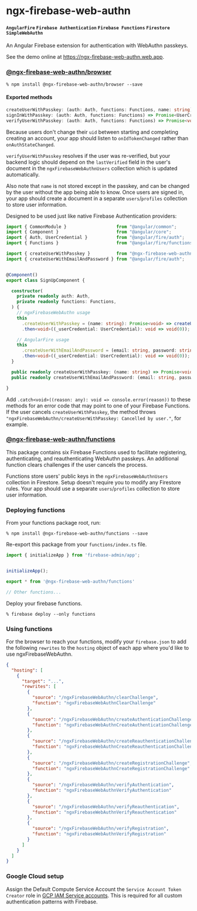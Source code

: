 # ngx-firebase-web-authn
#### `AngularFire` `Firebase Authentication` `Firebase Functions` `Firestore` `SimpleWebAuthn`
An Angular Firebase extension for authentication with WebAuthn passkeys.

See the demo online at https://ngx-firebase-web-authn.web.app.
### [@ngx-firebase-web-authn/browser](libs/browser)
`% npm install @ngx-firebase-web-authn/browser --save`
#### Exported methods
```ts
createUserWithPasskey: (auth: Auth, functions: Functions, name: string) => Promise<UserCredential>;
signInWithPasskey: (auth: Auth, functions: Functions) => Promise<UserCredential>;
verifyUserWithPasskey: (auth: Auth, functions: Functions) => Promise<void>;
```
Because users don't change their `uid` between starting and completing creating an account, your app should listen to `onIdTokenChanged` rather than `onAuthStateChanged`.

`verifyUserWithPasskey` resolves if the user was re-verified, but your backend logic should depend on the `lastVerified` field in the user's document in the `ngxFirebaseWebAuthnUsers` collection which is updated automatically.

Also note that `name` is not stored except in the passkey, and can be changed by the user without the app being able to know. Once users are signed in, your app should create a document in a separate `users`/`profiles` collection to store user information.

Designed to be used just like native Firebase Authentication providers:
```ts
import { CommonModule }                   from "@angular/common";
import { Component }                      from "@angular/core";
import { Auth, UserCredential }           from "@angular/fire/auth";
import { Functions }                      from "@angular/fire/functions";

import { createUserWithPasskey }          from "@ngx-firebase-web-authn/browser";
import { createUserWithEmailAndPassword } from "@angular/fire/auth";


@Component()
export class SignUpComponent {

  constructor(
    private readonly auth: Auth,
    private readonly functions: Functions,
  ) {
    // ngxFirebaseWebAuthn usage
    this
      .createUserWithPasskey = (name: string): Promise<void> => createUserWithPasskey(auth, functions, name)
      .then<void>((_userCredential: UserCredential): void => void(0));

    // AngularFire usage
    this
      .createUserWithEmailAndPassword = (email: string, password: string): Promise<void> => createUserWithEmailAndPassword(auth, email, password)
      .then<void>((_userCredential: UserCredential): void => void(0));
  }

  public readonly createUserWithPasskey: (name: string) => Promise<void>;
  public readonly createUserWithEmailAndPassword: (email: string, password: string) => Promise<void>;

}
```
Add `.catch<void>((reason: any): void => console.error(reason))` to these methods for an error code that may point to one of your Firebase Functions. If the user cancels `createUserWithPasskey`, the method throws `"ngxFirebaseWebAuthn/createUserWithPasskey: Cancelled by user."`, for example.
### [@ngx-firebase-web-authn/functions](libs/functions)
This package contains six Firebase Functions used to facilitate registering, authenticating, and reauthenticating WebAuthn passkeys. An additional function clears challenges if the user cancels the process.

Functions store users' public keys in the `ngxFirebaseWebAuthnUsers` collection in Firestore. Setup doesn't require you to modify any Firestore rules. Your app should use a separate `users`/`profiles` collection to store user information.
### Deploying functions
From your functions package root, run:

`% npm install @ngx-firebase-web-authn/functions --save`

Re-export this package from your `functions/index.ts` file.
```ts
import { initializeApp } from 'firebase-admin/app';


initializeApp();

export * from '@ngx-firebase-web-authn/functions'

// Other functions...
```
Deploy your firebase functions.

`% firebase deploy --only functions`
### Using functions
For the browser to reach your functions, modify your `firebase.json` to add the following `rewrites` to the `hosting` object of each app where you'd like to use ngxFirebaseWebAuthn.
```json
{
  "hosting": [
    {
      "target": "...",
      "rewrites": [
        {
          "source": "/ngxFirebaseWebAuthn/clearChallenge",
          "function": "ngxFirebaseWebAuthnClearChallenge"
        },
        {
          "source": "/ngxFirebaseWebAuthn/createAuthenticationChallenge",
          "function": "ngxFirebaseWebAuthnCreateAuthenticationChallenge"
        },
        {
          "source": "/ngxFirebaseWebAuthn/createReauthenticationChallenge",
          "function": "ngxFirebaseWebAuthnCreateReauthenticationChallenge"
        },
        {
          "source": "/ngxFirebaseWebAuthn/createRegistrationChallenge",
          "function": "ngxFirebaseWebAuthnCreateRegistrationChallenge"
        },
        {
          "source": "/ngxFirebaseWebAuthn/verifyAuthentication",
          "function": "ngxFirebaseWebAuthnVerifyAuthentication"
        },
        {
          "source": "/ngxFirebaseWebAuthn/verifyReauthentication",
          "function": "ngxFirebaseWebAuthnVerifyReauthentication"
        },
        {
          "source": "/ngxFirebaseWebAuthn/verifyRegistration",
          "function": "ngxFirebaseWebAuthnVerifyRegistration"
        }
      ]
    }
  ]
}
```
### Google Cloud setup
Assign the Default Compute Service Account the `Service Account Token Creator` role in [GCP IAM Service accounts](https://console.cloud.google.com/iam-admin/serviceaccounts). This is required for all custom authentication patterns with Firebase.

